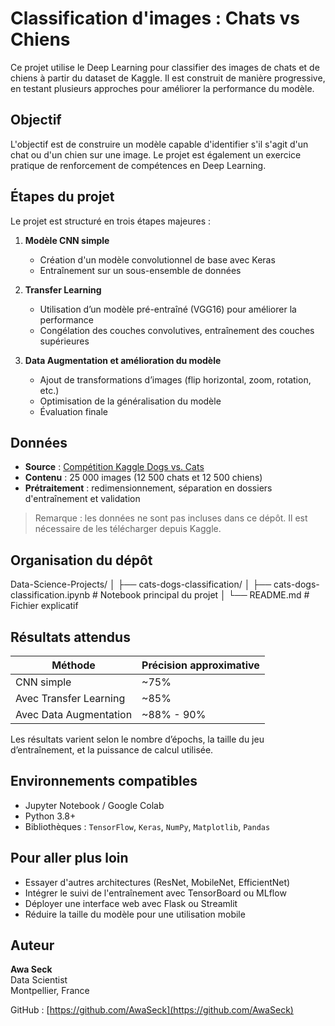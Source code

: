 # Classification d'images : Chats vs Chiens

Ce projet utilise le Deep Learning pour classifier des images de chats et de chiens à partir du dataset de Kaggle. Il est construit de manière progressive, en testant plusieurs approches pour améliorer la performance du modèle.

## Objectif

L'objectif est de construire un modèle capable d'identifier s'il s'agit d'un chat ou d'un chien sur une image. Le projet est également un exercice pratique de renforcement de compétences en Deep Learning.

## Étapes du projet

Le projet est structuré en trois étapes majeures :

1. **Modèle CNN simple**  
   - Création d'un modèle convolutionnel de base avec Keras
   - Entraînement sur un sous-ensemble de données

2. **Transfer Learning**  
   - Utilisation d’un modèle pré-entraîné (VGG16) pour améliorer la performance
   - Congélation des couches convolutives, entraînement des couches supérieures

3. **Data Augmentation et amélioration du modèle**  
   - Ajout de transformations d’images (flip horizontal, zoom, rotation, etc.)
   - Optimisation de la généralisation du modèle
   - Évaluation finale

## Données

- **Source** : [Compétition Kaggle Dogs vs. Cats](https://www.kaggle.com/c/dogs-vs-cats/data)
- **Contenu** : 25 000 images (12 500 chats et 12 500 chiens)
- **Prétraitement** : redimensionnement, séparation en dossiers d'entraînement et validation

> Remarque : les données ne sont pas incluses dans ce dépôt. Il est nécessaire de les télécharger depuis Kaggle.

## Organisation du dépôt

Data-Science-Projects/
│
├── cats-dogs-classification/
│ ├── cats-dogs-classification.ipynb # Notebook principal du projet
│ └── README.md # Fichier explicatif




## Résultats attendus

| Méthode                     | Précision approximative |
|----------------------------|--------------------------|
| CNN simple                 | ~75%                     |
| Avec Transfer Learning     | ~85%                     |
| Avec Data Augmentation     | ~88% - 90%               |

Les résultats varient selon le nombre d’épochs, la taille du jeu d’entraînement, et la puissance de calcul utilisée.

## Environnements compatibles

- Jupyter Notebook / Google Colab
- Python 3.8+
- Bibliothèques : `TensorFlow`, `Keras`, `NumPy`, `Matplotlib`, `Pandas`

## Pour aller plus loin

- Essayer d'autres architectures (ResNet, MobileNet, EfficientNet)
- Intégrer le suivi de l'entraînement avec TensorBoard ou MLflow
- Déployer une interface web avec Flask ou Streamlit
- Réduire la taille du modèle pour une utilisation mobile

## Auteur

**Awa Seck**  
Data Scientist   
Montpellier, France

GitHub : [https://github.com/AwaSeck](https://github.com/AwaSeck)


